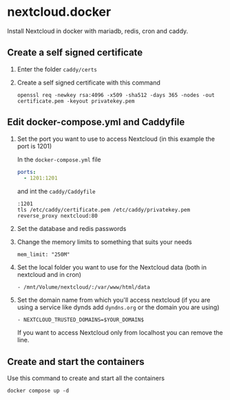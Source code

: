 # nextcloud.docker
Install Nextcloud in docker with mariadb, redis, cron and caddy.

## Create a self signed certificate

1. Enter the folder `caddy/certs`

2. Create a self signed certificate with this command

   `openssl req -newkey rsa:4096 -x509 -sha512 -days 365 -nodes -out certificate.pem -keyout privatekey.pem`

## Edit docker-compose.yml and Caddyfile

1. Set the port you want to use to access Nextcloud (in this example the port is 1201)

   In the `docker-compose.yml` file

   ```yaml
   ports:
     - 1201:1201
   ```

   and int the `caddy/Caddyfile`

   ```
   :1201
   tls /etc/caddy/certificate.pem /etc/caddy/privatekey.pem
   reverse_proxy nextcloud:80
   ```

2. Set the database and redis passwords

3. Change the memory limits to something that suits your needs

   `mem_limit: "250M"`

4. Set the local folder you want to use for the Nextcloud data (both in nextcloud and in cron)

   `- /mnt/Volume/nextcloud/:/var/www/html/data`

5. Set the domain name from which you'll access nextcloud (if you are using a service like dynds add `dyndns.org` or the domain you are using)

   `- NEXTCLOUD_TRUSTED_DOMAINS=$YOUR_DOMAIN$`

   If you want to access Nextcloud only from localhost you can remove the line.

## Create and start the containers

Use this command to create and start all the containers

`docker compose up -d`



